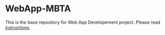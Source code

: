 # WebApp-MBTA
 This is the base repository for Web App Developement project. Please read [instructions](instructions.md). 
